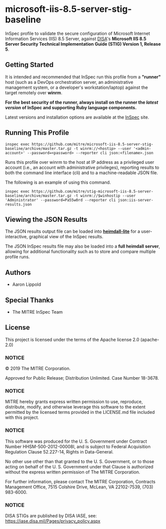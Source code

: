 # microsoft-iis-8.5-server-stig-baseline
InSpec profile to validate the secure configuration of Microsoft Internet Information Services (IIS) 8.5 Server, against [DISA](https://iase.disa.mil/stigs/)'s **Microsoft IIS 8.5 Server Security Technical Implementation Guide (STIG) Version 1, Release 5**.

## Getting Started  
It is intended and recommended that InSpec run this profile from a __"runner"__ host (such as a DevOps orchestration server, an administrative management system, or a developer's workstation/laptop) against the target remotely over __winrm__.

__For the best security of the runner, always install on the runner the _latest version_ of InSpec and supporting Ruby language components.__ 

Latest versions and installation options are available at the [InSpec](http://inspec.io/) site.

## Running This Profile

    inspec exec https://github.com/mitre/microsoft-iis-8.5-server-stig-baseline/archive/master.tar.gz -t winrm://<hostip> --user '<admin-account>' --password=<password> --reporter cli json:<filename>.json

Runs this profile over winrm to the host at IP address <hostip> as a privileged user account (i.e., an account with administrative privileges), reporting results to both the command line interface (cli) and to a machine-readable JSON file. 
    
The following is an example of using this command. 

    inspec exec https://github.com/mitre/stig-microsoft-iis-8.5-server-baseline/archive/master.tar.gz -t winrm://$winhostip --user 'Administrator' --password=Pa55w0rd --reporter cli json:iis-server-results.json

## Viewing the JSON Results

The JSON results output file can be loaded into __[heimdall-lite](https://mitre.github.io/heimdall-lite/)__ for a user-interactive, graphical view of the InSpec results. 

The JSON InSpec results file may also be loaded into a __full heimdall server__, allowing for additional functionality such as to store and compare multiple profile runs.

## Authors

- Aaron Lippold

## Special Thanks

- The MITRE InSpec Team

## License 

This project is licensed under the terms of the Apache license 2.0 (apache-2.0)

### NOTICE  

© 2019 The MITRE Corporation.  

Approved for Public Release; Distribution Unlimited. Case Number 18-3678.  

### NOTICE
MITRE hereby grants express written permission to use, reproduce, distribute, modify, and otherwise leverage this software to the extent permitted by the licensed terms provided in the LICENSE.md file included with this project.

### NOTICE  

This software was produced for the U. S. Government under Contract Number HHSM-500-2012-00008I, and is subject to Federal Acquisition Regulation Clause 52.227-14, Rights in Data-General.  

No other use other than that granted to the U. S. Government, or to those acting on behalf of the U. S. Government under that Clause is authorized without the express written permission of The MITRE Corporation. 

For further information, please contact The MITRE Corporation, Contracts Management Office, 7515 Colshire Drive, McLean, VA  22102-7539, (703) 983-6000.  

### NOTICE  

DISA STIGs are published by DISA IASE, see: https://iase.disa.mil/Pages/privacy_policy.aspx  

